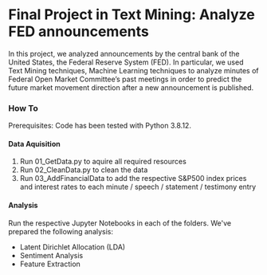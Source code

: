  # Final Project in Text Mining: Analyze FED announcements

In this project, we analyzed announcements by the central bank of the United States, the Federal Reserve System (FED). In particular, we used Text Mining techniques, Machine Learning techniques to analyze minutes of Federal Open Market Committee’s past meetings in order to predict the future market movement direction after a new announcement is published.

### How To
Prerequisites: Code has been tested with Python 3.8.12.

#### Data Aquisition
1. Run 01_GetData.py to aquire all required resources
2. Run 02_CleanData.py to clean the data
3. Run 03_AddFinancialData to add the respective S&P500 index prices and interest rates to each minute / speech / statement / testimony entry

#### Analysis
Run the respective Jupyter Notebooks in each of the folders. We've prepared the following analysis: 
- Latent Dirichlet Allocation (LDA)
- Sentiment Analysis 
- Feature Extraction
